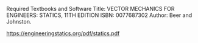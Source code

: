 Required Textbooks and Software Title: VECTOR MECHANICS FOR ENGINEERS: STATICS, 11TH EDITION ISBN: 0077687302 Author: Beer and Johnston.

https://engineeringstatics.org/pdf/statics.pdf


